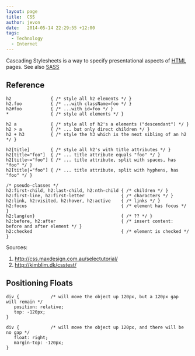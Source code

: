 ```yaml
---
layout: page
title:  CSS
author: jevon
date:   2014-05-14 22:29:55 +12:00
tags:
  - Technology
  - Internet
---
```


Cascading Stylesheets is a way to specify presentational aspects of [HTML](html.md) pages. See also [SASS](SASS.md)

## Reference
```
h2               { /* style all h2 elements */ }
h2.foo           { /* ...with className=foo */ }
h2#foo           { /* ...with id=foo */ }
*                { /* style all elements */ }

h2 a             { /* style all of h2's a elements ("descendant") */ }
h2 > a           { /* ... but only direct children */ }
h2 + h3          { /* style the h3 which is the next sibling of an h2 */ }

h2[title]        { /* style all h2's with title attributes */ }
h2[title="foo"]  { /* ... title attribute equals "foo" */ }
h2[title~="foo"] { /* ... title attribute, split with spaces, has "foo" */ }
h2[title|="foo"] { /* ... title attribute, split with hyphens, has "foo" */ }

/* pseudo-classes */
h2:first-child, h2:last-child, h2:nth-child { /* children */ }
h2:first-line, h2:first-letter              { /* characters */ }
h2:link, h2:visited, h2:hover, h2:active    { /* links */ }
h2:focus                                    { /* element has focus */ }
h2:lang(en}                                 { /* ?? */ }
h2:before, h2:after                         { /* insert content: before and after element */ }
h2:checked                                  { /* element is checked */ }
```

Sources:
1. http://css.maxdesign.com.au/selectutorial/
1. http://kimblim.dk/csstest/

## Positioning Floats
```
div {            /* will move the object up 120px, but a 120px gap will remain */
   position: relative;
   top: -120px;
}

div {            /* will move the object up 120px, and there will be no gap */
   float: right;
   margin-top: -120px;
}
```
